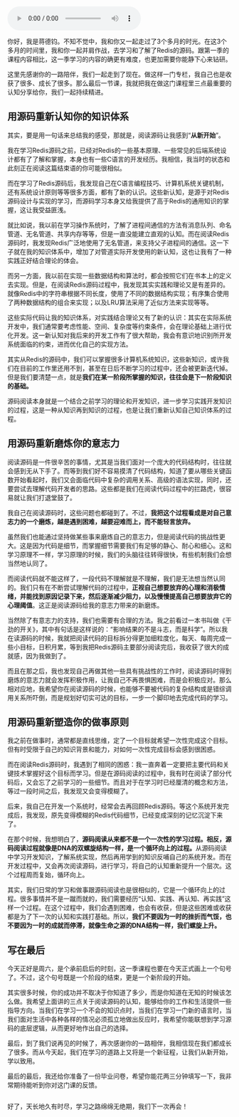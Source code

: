 <audio title="结束语 _ Redis源码阅读，让我们从新开始" src="https://static001.geekbang.org/resource/audio/62/e9/62e7f624194c382e2e4cf9e5b1b65be9.mp3" controls="controls"></audio> 
<p>你好，我是蒋德钧。不知不觉中，我和你又一起走过了3个多月的时光。在这3个多月的时间里，我和你一起并肩作战，去学习和了解了Redis的源码。跟第一季的课程内容相比，这一季学习的内容的确更有难度，也更加需要你能静下心来钻研。</p><p>这里先感谢你的一路陪伴，我们一起走到了现在。做这样一门专栏，我自己也是收获了很多、成长了很多。那么最后一节课，我就把我在做这门课程里三点最重要的认知分享给你，我们一起持续精进。</p><h2>用源码重新认知你的知识体系</h2><p>其实，要是用一句话来总结我的感受，那就是，阅读源码让我感到“<strong>从新开始</strong>”。</p><p>我在学习Redis源码之前，已经对Redis的一些基本原理、一些常见的后端系统设计都有了了解和掌握，本身也有一些C语言的开发经历。我相信，我当时的状态和此刻正在阅读这篇结束语的你可能很相似。</p><p>而在学习了Redis源码后，我发现自己在C语言编程技巧、计算机系统关键机制，还有系统设计原则等等很多方面，都有了新的认识。这些新认知，是源于对Redis源码设计与实现的学习，而源码学习本身又给我提供了高于Redis的通用知识的掌握，这让我受益匪浅。</p><p>就比如说，我以前在学习操作系统时，了解了进程间通信的方法有消息队列、命名管道、无名管道、共享内存等等，但是一直没能建立直观的认知。而在阅读Redis源码时，我发现Redis广泛地使用了无名管道，来支持父子进程间的通信。这一下子就在我的知识体系中，增加了对管道实际开发使用的新认知，这也让我有了一种实践正好结合理论的体会。</p><!-- [[[read_end]]] --><p>而另一方面，我以前在实现一些数据结构和算法时，都会按照它们在书本上的定义去实现。但是，在阅读Redis源码过程中，我发现其实实践和理论又是有差异的。就像Redis中的字符串根据不同长度，使用了不同的数据结构实现；有序集合使用了两种数据结构的组合来实现；以及LRU算法采用了近似方法来实现等等。</p><p>这些实际代码让我的知识体系，对实践结合理论又有了新的认识：其实在实际系统开发中，我们通常要考虑性能、空间、复杂度等约束条件，会在理论基础上进行优化开发。这一新认知对我后来的开发工作有了很大帮助，我会有意识地识别所开发系统面临的约束，进而优化自己的实现方法。</p><p>其实从Redis的源码中，我们可以掌握很多计算机系统知识，这些新知识，或许我们在目前的工作里还用不到，甚至在日后不断学习的过程中，还会被更新迭代掉。但是我们要清楚一点，就是<strong>我们在某一阶段所掌握的知识，往往会是下一阶段知识的基础。</strong></p><p>源码阅读本身就是一个结合之前学习的理论和开发知识，进一步学习实践开发知识的过程，这是一种从知识再到知识的过程，也是让我们重新认知自己知识体系的过程。</p><h2>用源码重新磨炼你的意志力</h2><p>阅读源码是一件很辛苦的事情，尤其是当我们面对一个庞大的代码结构时，往往就会感到无从下手了。而等到我们好不容易摸清了代码结构，知道了要从哪些关键函数开始看起时，我们又会面临代码中复杂的调用关系、高级的语法实现，同时，还要尝试去理解代码开发者的思路。这些都是我们在阅读代码过程中的拦路虎，很容易就让我们打退堂鼓了。</p><p>我自己在阅读源码时，这些问题也都碰到了。不过，<strong>我<strong><strong>把</strong></strong>这个过程看成是对自己意志力的一个磨炼，越是遇到困难，越要迎难而上，而不能轻言放弃。</strong></p><p>虽然我们也能通过坚持做某些事来磨炼自己的意志力，但是阅读代码的挑战性更大。这是因为代码是细节，而掌握细节需要我们有足够的静心、耐心和细心。这和学习原理不一样，学习原理的时候，我们的头脑往往转得很快，有些机制我们会想当然地认同了。</p><p>而阅读代码就不能这样了，一段代码不理解就是不理解，我们是无法想当然认同的。我们只有在不断尝试理解代码的过程中，<strong>正视自己想要放弃的心理和消极情绪，并能找到原因记录下来，然后逐渐减少阻力，以及慢慢提高自己想要放弃它的心理阈值</strong>。这正是阅读源码给我的意志力带来的新磨炼。</p><p>当然除了有意志力的支持，我们也需要有合理的方法。我之前看过一本书叫做《干劲的开关》，其中有句话是这样说的：“影响结果的不是斗志，而是科学”。所以我在读源码的时候，我就把阅读代码的目标拆分得更加细粒度化，每天、每周完成一些小目标，日积月累，等到我把Redis源码主要部分阅读完后，我收获了很大的成就感，因为我做到了。</p><p>而且在那之后，我也发现自己再做其他一些具有挑战性的工作时，阅读源码时得到磨炼的意志力就会发挥积极作用，让我自己不再畏惧困难，而是会积极应对。那么相对应地，我希望你在阅读源码的时候，也能够不要被代码的复杂结构或是错综调用关系所吓倒，而是规划好切实可达的目标，一步一个脚印地去完成代码的学习。</p><h2>用源码重新塑造你的做事原则</h2><p>我之前在做事时，通常都是直线思维，定了一个目标就希望一次性完成这个目标。但有时受限于自己的知识背景和能力，对如何一次性完成目标会感到很困惑。</p><p>而在阅读Redis源码时，我遇到了相同的困惑：我一直奔着一定要把主要代码和关键技术掌握好这个目标而学习。但是在源码阅读的过程中，我有时在阅读了部分代码后，又会忘了之前学习的一些细节。而且对于在学习时已经厘清的概念和方法，等过一段时间之后，我发现又会变得模糊了。</p><p>后来，我自己在开发一个系统时，经常会去再回顾Redis源码。等这个系统开发完成后，我发现，原先变得模糊的Redis代码细节，已经变成深刻的记忆沉淀下来了。</p><p>在那个时候，我想明白了，<strong>源码阅读从来都不是一个一次性的学习过程。相反，源码阅读过程就像是DNA的双螺旋结构一样，是一个循环向上的过程。</strong>从源码阅读中学习开发知识，了解系统实现，然后再用学到的知识反哺自己的系统开发。而在开发过程中，又会再次阅读源码，进行学习，将自己的认知重新提升一个层次。这个过程周而复始，循环向上。</p><p>其实，我们日常的学习和做事跟源码阅读也是很相似的，它是一个循环向上的过程。很多事情并不是一蹴而就的，我们需要经历“认知、实践、再认知、再实践”这样一个过程。在这个过程中，我们会遇到困难，也会有收获，但是这些困难或收获都是为了下一次的认知和实践打基础。所以，<strong>我们不要因为一时的挫折而气馁，也不要因为一时的成就而停滞，就像生命之源的DNA结构一样，我们螺旋上升。</strong></p><h2><strong>写在最后</strong></h2><p>今天正好是周六，是个承前启后的时刻，这一季课程也要在今天正式画上一个句号了。不过，这个句号既是一个阶段的结束，更是一个新阶段的开始。</p><p>其实很多时候，你的成功并不取决于你知道了多少，而是你知道在无知的时候该怎么做。我希望上面讲的三点关于阅读源码的认知，能够给你的工作和生活提供一些指导方向。当我们在学习一个不会的知识点时，当我们在学习一门新的语言时，当我们面对生活中各种各样的情况必须孤立地做出反应时，我希望你能联想到学习源码的底层逻辑，从而更好地作出自己的选择。</p><p>最后，到了我们说再见的时候了，再次感谢你的一路相伴，我相信现在我们都成长了很多。而从今天起，我们在学习的道路上又将是一个新征程，让我们从新开始，学以致用。</p><p>最后的最后，我还给你准备了一份毕业问卷，希望你能花两三分钟填写一下，我非常期待能听到你对这门课的反馈。</p><p><a href="https://jinshuju.net/f/vasdJg"><img src="https://static001.geekbang.org/resource/image/64/bc/64c4e4174ab844d70307a87b42898abc.jpg?wh=1142x801" alt=""></a></p><p>好了，天长地久有时尽，学习之路绵绵无绝期，我们下一次再会！</p>